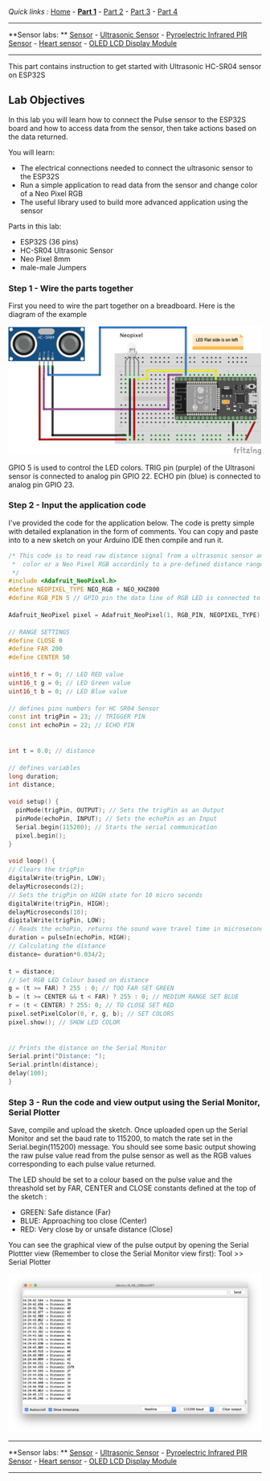 
*Quick links :*
[Home](/README.md) - [**Part 1**](../part1/README.md) - [Part 2](../part2/README.md) - [Part 3](../part3/README.md) - [Part 4](../part4/README.md)

***
**Sensor labs: ** [Sensor](README.md) - [Ultrasonic Sensor](ESP32S+Neopixel-LED+HC-SR04.md) - [Pyroelectric Infrared PIR Sensor](ESP32S+Neopixel-LED+PIR.md) - [Heart sensor](PULSE+RGB.md) - [OLED LCD Display Module](SSD1306_Display.md)
***

This part contains instruction to get started with Ultrasonic HC-SR04 sensor on ESP32S

## Lab Objectives

In this lab you will learn how to connect the Pulse sensor to the ESP32S board and how to access data from the sensor, then take actions based on the data returned.

You will learn:

- The electrical connections needed to connect the ultrasonic sensor to the ESP32S
- Run a simple application to read data from the sensor and change color of a Neo Pixel RGB
- The useful library used to build more advanced application using the sensor

Parts in this lab:

- ESP32S (36 pins)
- HC-SR04 Ultrasonic Sensor
- Neo Pixel 8mm 
- male-male Jumpers

### Step 1 - Wire the parts together

First you need to wire the part together on a breadboard. Here is the diagram of the example

![ESP32S ultrasonic sensor wiring](../images/ESP32S+Neopixel-LED+HC-SR04.png)

GPIO 5 is used to control the LED colors. TRIG pin (purple) of the Ultrasoni sensor is connected to analog pin GPIO 22. ECHO pin (blue) is connected to analog pin GPIO 23.

### Step 2 - Input the application code

I've provided the code for the application below. The code is pretty simple with detailed explanation in the form of comments. You can copy and paste into to a new sketch on your Arduino IDE then compile and run it.


```C++
/* This code is to read raw distance signal from a ultrasonic sensor and change the 
 *  color or a Neo Pixel RGB accordinly to a pre-defined distance range
 */
#include <Adafruit_NeoPixel.h>
#define NEOPIXEL_TYPE NEO_RGB + NEO_KHZ800
#define RGB_PIN 5 // GPIO pin the data line of RGB LED is connected to

Adafruit_NeoPixel pixel = Adafruit_NeoPixel(1, RGB_PIN, NEOPIXEL_TYPE);

// RANGE SETTINGS
#define CLOSE 0
#define FAR 200
#define CENTER 50

uint16_t r = 0; // LED RED value
uint16_t g = 0; // LED Green value
uint16_t b = 0; // LED Blue value

// defines pins numbers for HC SR04 Sensor
const int trigPin = 23; // TRIGGER PIN
const int echoPin = 22; // ECHO PIN


int t = 0.0; // distance

// defines variables
long duration;
int distance;

void setup() {
  pinMode(trigPin, OUTPUT); // Sets the trigPin as an Output
  pinMode(echoPin, INPUT); // Sets the echoPin as an Input
  Serial.begin(115200); // Starts the serial communication
  pixel.begin();
}

void loop() {
// Clears the trigPin
digitalWrite(trigPin, LOW);
delayMicroseconds(2);
// Sets the trigPin on HIGH state for 10 micro seconds
digitalWrite(trigPin, HIGH);
delayMicroseconds(10);
digitalWrite(trigPin, LOW);
// Reads the echoPin, returns the sound wave travel time in microseconds
duration = pulseIn(echoPin, HIGH);
// Calculating the distance
distance= duration*0.034/2;

t = distance;
// Set RGB LED Colour based on distance
g = (t >= FAR) ? 255 : 0; // TOO FAR SET GREEN
b = (t >= CENTER && t < FAR) ? 255 : 0; // MEDIUM RANGE SET BLUE
r = (t < CENTER) ? 255: 0; // TO CLOSE SET RED
pixel.setPixelColor(0, r, g, b); // SET COLORS
pixel.show(); // SHOW LED COLOR

    
// Prints the distance on the Serial Monitor
Serial.print("Distance: ");
Serial.println(distance);
delay(100);
}
```

### Step 3 - Run the code and view output using the Serial Monitor, Serial Plotter

Save, compile and upload the sketch.  Once uploaded open up the Serial Monitor and set the baud rate to 115200, to match the rate set in the Serial.begin(115200) message.  You should see some basic output showing the raw pulse value read from the pulse sensor as well as the RGB values corresponding to each pulse value returned.  

The LED should be set to a colour based on the pulse value and the threashold set by FAR, CENTER and CLOSE constants defined at the top of the sketch :

- GREEN: Safe distance (Far)
- BLUE: Approaching too close (Center)
- RED: Very close by or unsafe distance (Close)

You can see the graphical view of the pulse output by opening the Serial Plottter view (Remember to close the Serial Monitor view first): Tool >> Serial Plotter

![Serial Plotter](../images/ESP32S+Neopixel-LED+HC-SR04-output.png)

***
**Sensor labs: ** [Sensor](README.md) - [Ultrasonic Sensor](ESP32S+Neopixel-LED+HC-SR04.md) - [Pyroelectric Infrared PIR Sensor](ESP32S+Neopixel-LED+PIR.md) - [Heart sensor](PULSE+RGB.md) - [OLED LCD Display Module](SSD1306_Display.md)
***